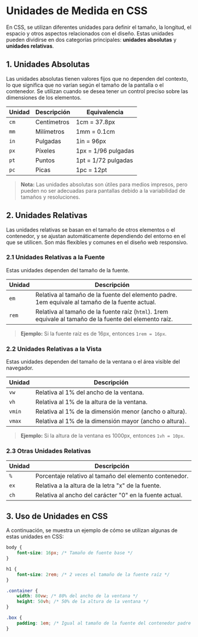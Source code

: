 # Unidades de Medida en CSS

En CSS, se utilizan diferentes unidades para definir el tamaño, la longitud, el espacio y otros aspectos relacionados con el diseño. Estas unidades pueden dividirse en dos categorías principales: **unidades absolutas** y **unidades relativas**.

## 1. Unidades Absolutas

Las unidades absolutas tienen valores fijos que no dependen del contexto, lo que significa que no varían según el tamaño de la pantalla o el contenedor. Se utilizan cuando se desea tener un control preciso sobre las dimensiones de los elementos.

| Unidad | Descripción                       | Equivalencia     |
|--------|-----------------------------------|------------------|
| `cm`   | Centímetros                       | 1cm = 37.8px     |
| `mm`   | Milímetros                        | 1mm = 0.1cm      |
| `in`   | Pulgadas                          | 1in = 96px       |
| `px`   | Píxeles                           | 1px = 1/96 pulgadas |
| `pt`   | Puntos                            | 1pt = 1/72 pulgadas |
| `pc`   | Picas                             | 1pc = 12pt       |

> **Nota:** Las unidades absolutas son útiles para medios impresos, pero pueden no ser adecuadas para pantallas debido a la variabilidad de tamaños y resoluciones.

## 2. Unidades Relativas

Las unidades relativas se basan en el tamaño de otros elementos o el contenedor, y se ajustan automáticamente dependiendo del entorno en el que se utilicen. Son más flexibles y comunes en el diseño web responsivo.

### 2.1 Unidades Relativas a la Fuente
Estas unidades dependen del tamaño de la fuente.

| Unidad | Descripción                                    |
|--------|------------------------------------------------|
| `em`   | Relativa al tamaño de la fuente del elemento padre. 1em equivale al tamaño de la fuente actual. |
| `rem`  | Relativa al tamaño de la fuente raíz (`html`). 1rem equivale al tamaño de la fuente del elemento raíz. |

> **Ejemplo:** Si la fuente raíz es de 16px, entonces `1rem = 16px`.

### 2.2 Unidades Relativas a la Vista
Estas unidades dependen del tamaño de la ventana o el área visible del navegador.

| Unidad  | Descripción                                              |
|---------|----------------------------------------------------------|
| `vw`    | Relativa al 1% del ancho de la ventana.                  |
| `vh`    | Relativa al 1% de la altura de la ventana.               |
| `vmin`  | Relativa al 1% de la dimensión menor (ancho o altura).   |
| `vmax`  | Relativa al 1% de la dimensión mayor (ancho o altura).   |

> **Ejemplo:** Si la altura de la ventana es 1000px, entonces `1vh = 10px`.

### 2.3 Otras Unidades Relativas

| Unidad  | Descripción                                                     |
|---------|-----------------------------------------------------------------|
| `%`     | Porcentaje relativo al tamaño del elemento contenedor.          |
| `ex`    | Relativa a la altura de la letra "x" de la fuente.              |
| `ch`    | Relativa al ancho del carácter "0" en la fuente actual.         |

## 3. Uso de Unidades en CSS

A continuación, se muestra un ejemplo de cómo se utilizan algunas de estas unidades en CSS:

```css
body {
    font-size: 16px; /* Tamaño de fuente base */
}

h1 {
    font-size: 2rem; /* 2 veces el tamaño de la fuente raíz */
}

.container {
    width: 80vw; /* 80% del ancho de la ventana */
    height: 50vh; /* 50% de la altura de la ventana */
}

.box {
    padding: 1em; /* Igual al tamaño de la fuente del contenedor padre */
}
